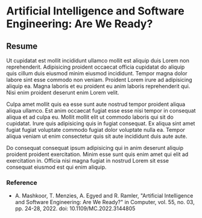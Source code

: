 # Artificial Intelligence and Software Engineering: Are We Ready?

## Resume


Ut cupidatat est mollit incididunt ullamco mollit est aliquip duis Lorem non reprehenderit. Adipisicing proident occaecat officia cupidatat do aliquip quis cillum duis eiusmod minim eiusmod incididunt. Tempor magna dolor labore sint esse commodo non veniam. Proident Lorem irure ad adipisicing aliquip ea. Magna laboris et eu proident eu anim laboris reprehenderit qui. Nisi enim proident deserunt enim Lorem velit.


Culpa amet mollit quis ea esse sunt aute nostrud tempor proident aliqua aliqua ullamco. Est anim occaecat fugiat esse esse nisi tempor in consequat aliqua et ad culpa eu. Mollit mollit elit ut commodo laboris qui sit do cupidatat. Irure quis adipisicing quis in fugiat consequat. Ex aliqua sint amet fugiat fugiat voluptate commodo fugiat dolor voluptate nulla ea. Tempor aliqua veniam ut enim consectetur quis sit aute incididunt duis aute aute.



Do consequat consequat ipsum adipisicing qui in anim deserunt aliquip proident proident exercitation. Minim esse sunt quis enim amet qui elit ad exercitation in. Officia nisi magna fugiat in nostrud Lorem sit esse consequat eiusmod est qui enim aliquip.



### Reference
- A. Mashkoor, T. Menzies, A. Egyed and R. Ramler, "Artificial Intelligence and Software Engineering: Are We Ready?" in Computer, vol. 55, no. 03, pp. 24-28, 2022. doi: 10.1109/MC.2022.3144805